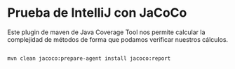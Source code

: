 # Prueba de IntelliJ con JaCoCo

Este plugin de maven de Java Coverage 
Tool nos permite calcular la complejidad de métodos de forma
que podamos verificar nuestros cálculos.

```bash

mvn clean jacoco:prepare-agent install jacoco:report


```